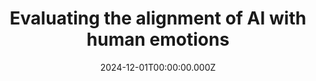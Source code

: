 ---
title: "Evaluating the alignment of AI with human emotions"
# Publication type.
# Legend: 0 = Uncategorized; 1 = Conference paper; 2 = Journal article;
# 3 = Preprint / Working Paper; 4 = Report; 5 = Book; 6 = Book section;
# 7 = Thesis; 8 = Patent
publication_types:
  - "2"
authors:
  - J. Derek Lomas
  - Willem van der Maden
  - Sohhom Bandyopadhyay
  - Giovanni Lion
  - Nirmal Patel
  - Gyanesh Jain
  - Yanna Litowsky
  - Haian Xue
  - Pieter Desmet
publication: Advanced Design Research
doi: 10.1016/j.ijadr.2024.10.002
url_pdf: "http://dx.doi.org/10.1016/j.ijadr.2024.10.002"
draft: false
featured: false
image:
  filename: featured
  focal_point: Smart
  preview_only: false
date: 2024-12-01T00:00:00.000Z
---